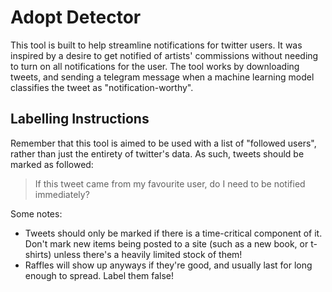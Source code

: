 # Adopt Detector
This tool is built to help streamline notifications for twitter users. It was inspired by a desire to get notified of artists' commissions without needing to turn on all notifications for the user. The tool works by downloading tweets, and sending a telegram message when a machine learning model classifies the tweet as "notification-worthy". 

## Labelling Instructions
Remember that this tool is aimed to be used with a list of "followed users", rather than just the entirety of twitter's data. As such, tweets should be marked as followed:

> If this tweet came from my favourite user, do I need to be notified immediately?

Some notes:
* Tweets should only be marked if there is a time-critical component of it. Don't mark new items being posted to a site (such as a new book, or t-shirts) unless there's a heavily limited stock of them!
* Raffles will show up anyways if they're good, and usually last for long enough to spread. Label them false!
